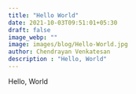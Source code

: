 ```yaml
---
title: "Hello World"
date: 2021-10-03T09:51:01+05:30
draft: false
image_webp: ""
image: images/blog/Hello-World.jpg
author: Chendrayan Venkatesan
description : "Hello, World"
---
```

Hello, World
